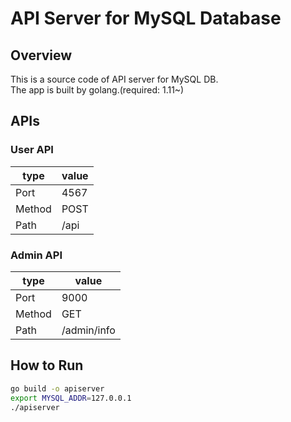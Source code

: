 # API Server for MySQL Database

## Overview

This is a source code of API server for MySQL DB.  
The app is built by golang.(required: 1.11~)

## APIs

### User API

| type   | value |
| ----   | ----  |
| Port   | 4567  |
| Method | POST  |
| Path   | /api  |

### Admin API

| type   | value       |
| ----   | ----        |
| Port   | 9000        |
| Method | GET         |
| Path   | /admin/info |

## How to Run

```bash
go build -o apiserver
export MYSQL_ADDR=127.0.0.1
./apiserver
```